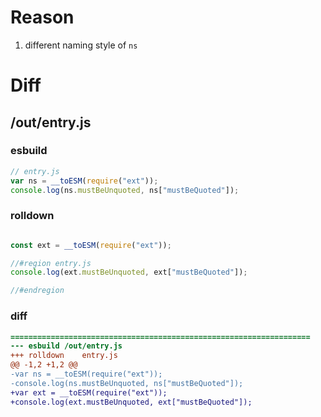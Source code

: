 # Reason
1. different naming style of `ns`
# Diff
## /out/entry.js
### esbuild
```js
// entry.js
var ns = __toESM(require("ext"));
console.log(ns.mustBeUnquoted, ns["mustBeQuoted"]);
```
### rolldown
```js

const ext = __toESM(require("ext"));

//#region entry.js
console.log(ext.mustBeUnquoted, ext["mustBeQuoted"]);

//#endregion
```
### diff
```diff
===================================================================
--- esbuild	/out/entry.js
+++ rolldown	entry.js
@@ -1,2 +1,2 @@
-var ns = __toESM(require("ext"));
-console.log(ns.mustBeUnquoted, ns["mustBeQuoted"]);
+var ext = __toESM(require("ext"));
+console.log(ext.mustBeUnquoted, ext["mustBeQuoted"]);

```